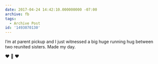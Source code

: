 ```yaml
---
date: 2017-04-24 14:42:10.000000000 -07:00
archive: fb
tags: 
  - Archive Post
id: '1493070130'
---
```


I’m at parent pickup and I just witnessed a big huge running hug between two reunited sisters. Made my day.

❤️ 👯 ❤️
